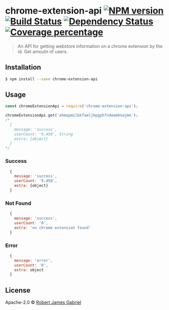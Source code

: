 # chrome-extension-api [![NPM version][npm-image]][npm-url] [![Build Status][travis-image]][travis-url] [![Dependency Status][daviddm-image]][daviddm-url] [![Coverage percentage][coveralls-image]][coveralls-url]
> An API for getting webstore information on a chrome extension by the id. Get amoutn of users.

## Installation

```sh
$ npm install --save chrome-extension-api
```

## Usage

```js
const chromeExtensionApi = require('chrome-extension-api');

chromeExtensionApi.get('ahmapmilbkfamljbpgphfndeemhnajme');
/*
  {
    message: 'success',
    userCount: '9,450', String
    extra: {object}
  }
*/
```

### Success

```js
  {
    message: 'success',
    userCount: '9,450',
    extra: {object}
  }
```

### Not Found

```js
  {
    message: 'success',
    userCount: '0',
    extra: 'no chrome extension found'
  }
```

### Error

```js
  {
    message: 'error',
    userCount: '0',
    extra: object
  }
```


## License

Apache-2.0 © [Robert James Gabriel](https://www.robertgabriel.ninja)


[npm-image]: https://badge.fury.io/js/chrome-extension-api.svg
[npm-url]: https://npmjs.org/package/chrome-extension-api
[travis-image]: https://travis-ci.org/RobertJGabriel/chrome-extension-api.svg?branch=master
[travis-url]: https://travis-ci.org/RobertJGabriel/chrome-extension-api
[daviddm-image]: https://david-dm.org/RobertJGabriel/chrome-extension-api.svg?theme=shields.io
[daviddm-url]: https://david-dm.org/RobertJGabriel/chrome-extension-api
[coveralls-image]: https://coveralls.io/repos/RobertJGabriel/chrome-extension-api/badge.svg
[coveralls-url]: https://coveralls.io/r/RobertJGabriel/chrome-extension-api
